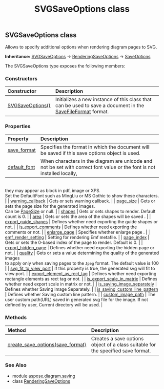 ﻿---
title: SVGSaveOptions class
second_title: Aspose.Diagram for Python via .NET API References
description: 
type: docs
weight: 150
url: /python-net/aspose.diagram.saving/svgsaveoptions/
is_root: false
---

## SVGSaveOptions class

Allows to specify additional options when rendering diagram pages to SVG.



**Inheritance:** [SVGSaveOptions](/diagram/python-net/aspose.diagram.saving/svgsaveoptions) → 
[RenderingSaveOptions](/diagram/python-net/aspose.diagram.saving/renderingsaveoptions) → 
[SaveOptions](/diagram/python-net/aspose.diagram.saving/saveoptions)



The SVGSaveOptions type exposes the following members:

### Constructors
| Constructor | Description |
| :- | :- |
| [SVGSaveOptions()](/diagram/python-net/aspose.diagram.saving/svgsaveoptions/__init__/#) | Initializes a new instance of this class that can be used to save a document in the [SaveFileFormat](/diagram/python-net/aspose.diagram/savefileformat) format. |


### Properties
| Property | Description |
| :- | :- |
| [save_format](/diagram/python-net/aspose.diagram.saving/svgsaveoptions/save_format) | Specifies the format in which the document will be saved if this save options object is used. |
| [default_font](/diagram/python-net/aspose.diagram.saving/svgsaveoptions/default_font) | When characters in the diagram are unicode and not be set with correct font value or the font is not installed locally,<br/>they may appear as block in pdf, image or XPS.<br/>Set the DefaultFont such as MingLiu or MS Gothic to show these characters. |
| [warning_callback](/diagram/python-net/aspose.diagram.saving/svgsaveoptions/warning_callback) | Gets or sets warning callback. |
| [page_size](/diagram/python-net/aspose.diagram.saving/svgsaveoptions/page_size) | Gets or sets the page size for the generated images.<br/>Can be [PageSize](/diagram/python-net/aspose.diagram.saving/pagesize) or null. |
| [shapes](/diagram/python-net/aspose.diagram.saving/svgsaveoptions/shapes) | Gets or sets shapes to render. Default count is 0. |
| [area](/diagram/python-net/aspose.diagram.saving/svgsaveoptions/area) | Gets or sets the area of the shapes will be saved . |
| [export_guide_shapes](/diagram/python-net/aspose.diagram.saving/svgsaveoptions/export_guide_shapes) | Defines whether need exporting the guide shapes or not. |
| [is_export_comments](/diagram/python-net/aspose.diagram.saving/svgsaveoptions/is_export_comments) | Defines whether need exporting the comments or not. |
| [enlarge_page](/diagram/python-net/aspose.diagram.saving/svgsaveoptions/enlarge_page) | Specifies whether enlarge page . |
| [emf_render_setting](/diagram/python-net/aspose.diagram.saving/svgsaveoptions/emf_render_setting) | Setting for rendering Emf metafile. |
| [page_index](/diagram/python-net/aspose.diagram.saving/svgsaveoptions/page_index) | Gets or sets the 0-based index of the page to render. Default is 0. |
| [export_hidden_page](/diagram/python-net/aspose.diagram.saving/svgsaveoptions/export_hidden_page) | Defines whether need exporting the hidden page or not. |
| [quality](/diagram/python-net/aspose.diagram.saving/svgsaveoptions/quality) | Gets or sets a value determining the quality of the generated  images<br/>to apply only when saving pages to the `Jpeg` format. The default value is 100 |
| [svg_fit_to_view_port](/diagram/python-net/aspose.diagram.saving/svgsaveoptions/svg_fit_to_view_port) | if this property is true, the generated svg will fit to view port. |
| [export_element_as_rect_tag](/diagram/python-net/aspose.diagram.saving/svgsaveoptions/export_element_as_rect_tag) | Defines whether need exporting rectangle elements as rect tag or not. |
| [is_export_scale_in_matrix](/diagram/python-net/aspose.diagram.saving/svgsaveoptions/is_export_scale_in_matrix) | Defines whether need export scale in matrix or not. |
| [is_saving_image_separately](/diagram/python-net/aspose.diagram.saving/svgsaveoptions/is_saving_image_separately) | Defines whether Saving Image Separately. |
| [is_saving_custom_line_pattern](/diagram/python-net/aspose.diagram.saving/svgsaveoptions/is_saving_custom_line_pattern) | Defines whether Saving custom line pattern. |
| [custom_image_path](/diagram/python-net/aspose.diagram.saving/svgsaveoptions/custom_image_path) | The user custom path(URL) saved in generated svg file for the image. If not defined by user, Current directory will be used. |


### Methods
| Method | Description |
| :- | :- |
| [create_save_options(save_format)](/diagram/python-net/aspose.diagram.saving/svgsaveoptions/create_save_options/#SaveFileFormat) | Creates a save options object of a class suitable for the specified save format. |


### See Also

* module [aspose.diagram.saving](../)
* class [RenderingSaveOptions](/diagram/python-net/aspose.diagram.saving/renderingsaveoptions)
